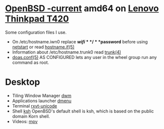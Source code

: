 # [OpenBSD -current](https://www.openbsd.org/faq/current.html) amd64 on [Lenovo Thinkpad T420](http://shop.lenovo.com/us/en/laptops/thinkpad/t-series/t420s/)

Some configuration files I use.

* On /etc/hostname.iwn0 replace **$wifi** / **$password** before using [netstart](http://man.openbsd.org/netstart) or read [hostname.if(5)](http://man.openbsd.org/hostname.if)
* Information about /etc/hostname.trunk0 read [trunk(4)](http://man.openbsd.org/trunk)
* [doas.conf(5)](http://man.openbsd.org/doas.conf) AS CONFIGURED lets any user in the wheel group run any command as root.

# Desktop
* Tiling Window Manager [dwm](http://dwm.suckless.org/)
* Applications launcher [dmenu](http://tools.suckless.org/dmenu/)
* Terminal [rxvt-unicode](http://software.schmorp.de/pkg/rxvt-unicode.html)
* Shell [ksh](http://man.openbsd.org/ksh) OpenBSD's default shell is ksh, which is based on the public domain Korn shell.
* Videos: [mpv](https://mpv.io/)
